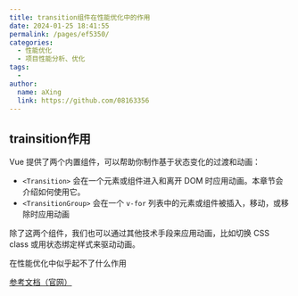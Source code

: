 ```yaml
---
title: transition组件在性能优化中的作用
date: 2024-01-25 18:41:55
permalink: /pages/ef5350/
categories:
  - 性能优化
  - 项目性能分析、优化
tags:
  - 
author: 
  name: aXing
  link: https://github.com/08163356
---
```




## trainsition作用

Vue 提供了两个内置组件，可以帮助你制作基于状态变化的过渡和动画：

- `<Transition>` 会在一个元素或组件进入和离开 DOM 时应用动画。本章节会介绍如何使用它。
- `<TransitionGroup>` 会在一个 `v-for` 列表中的元素或组件被插入，移动，或移除时应用动画

除了这两个组件，我们也可以通过其他技术手段来应用动画，比如切换 CSS class 或用状态绑定样式来驱动动画。



在性能优化中似乎起不了什么作用

<!-- more -->

[参考文档（官网）](https://cn.vuejs.org/guide/best-practices/performance.html#overview)